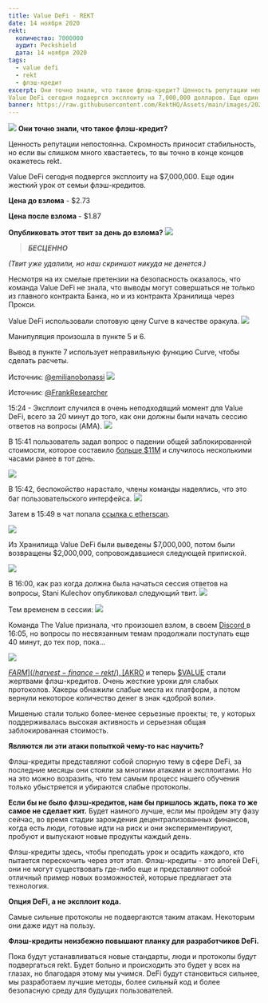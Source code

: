 ```yaml
---
title: Value DeFi - REKT
date: 14 ноября 2020
rekt: 
  количество: 7000000
  аудит: Peckshield
  дата: 14 ноября 2020
tags:
  - value defi
  - rekt
  - флэш-кредит
excerpt: Они точно знали, что такое флэш-кредит? Ценность репутации непостоянна. Скромность приносит стабильность, но если вы слишком много хвастаетесь, то вы точно в конце концов окажетесь rekt.
Value DeFi сегодня подвергся эксплоиту на 7,000,000 долларов. Еще один жесткий урок от семьи флэш-кредитов.
banner: https://raw.githubusercontent.com/RektHQ/Assets/main/images/2020/11/jumpoutwindow-7.jpg
---
```


![](https://raw.githubusercontent.com/RektHQ/Assets/main/images/2020/11/jumpoutwindow-7.jpg)
**Они точно знали, что такое флэш-кредит?**

Ценность репутации непостоянна. Скромность приносит стабильность, но если вы слишком много хвастаетесь, то вы точно в конце концов окажетесь rekt.

Value DeFi сегодня подвергся эксплоиту на $7,000,000. Еще один жесткий урок от семьи флэш-кредитов.

**Цена до взлома** - $2.73

**Цена после взлома** - $1.87

**Опубликовать этот твит за день до взлома?**
![](https://lh4.googleusercontent.com/odnNjSzV6LwKmdxXPY63HQ4SPBnxjtGstMRf3v4URKQwAqb1y_16m7O4_QRYXQq3dH5wlZiubb2ZzXrmWr0irFKbud0DFgKWAxP0OIKSHPImB_XrOFsE2n3Kwnc-xjcH08CajSd7)

> **_БЕСЦЕННО_**

_(Твит уже удалили, но наш скриншот никуда не денется.)_

Несмотря на их смелые претензии на безопасность оказалось, что команда Value DeFi не знала, что выводы могут совершаться не только из главного контракта Банка, но и из контракта Хранилища через Прокси. 

Value DeFi использовали спотовую цену Curve в качестве оракула. 
![](https://lh5.googleusercontent.com/8LivNANeDVuLd7utYUylaCzk-gG0oe_bUBZh3_XIOeilHQ-xPIpSjQ3yjQwOwhDEQUDgHT7H4C_2-0W6fT6H39XJTw2rrCv1jMqp_aj6QhTZC4DrrIGQPKeIfEH4SvPgoBLdODU1)

Манипуляция произошла в пункте 5 и 6.

Вывод в пункте 7 использует неправильную функцию Curve, чтобы сделать расчеты. 

Источник: [@emilianobonassi](https://twitter.com/emilianobonassi)
![](https://lh6.googleusercontent.com/sCMxoK0s_EMlbZfZUYx-BVe9Wuq5iXDAXptoHOAsp2SXYhOgA1ZFJ7VXf83WXrRhyY38Xlf1-qXTUqMU5RMQy0u1Lw0TBNs9zV7IfwT6LJCnRrwJ4EqNvnKv3s7TcUIkWhKGQLrH)

Источник: [@FrankResearcher](https://twitter.com/FrankResearcher/status/1327649421492957184?s=20)

15:24 - Эксплоит случился в очень неподходящий момент для Value DeFi, всего за 20 минут до того, как они должны были начать сессию ответов на вопросы (AMA). 
![](https://lh6.googleusercontent.com/AOmdisLDuND1OnUWiBCw9dNc_SsCuSRGqZcbhapOyv05JX8Nk3zwMaVB9mIQROSOvXywGoc18QOGkie-y8Sq8WMeNzt0DRDJ3N3iWK0I8U8b4yV8VShPpSe-P63Xi4PdeqL4tVCH)

В 15:41 пользователь задал вопрос о падении общей заблокированной стоимости, которое составило [больше $11M](https://discordapp.com/channels/738345978750435408/745301208532516875/777212546746286120) и случилось несколькими часами ранее в тот день.

![](https://lh6.googleusercontent.com/CHKktTxXvzd1xPwEX3K1twFBsL1v6KSNjCncFX6wpdunbOAPU2mi4votbubCgKmvrCguM-PLWW7PBHe1Ms_Cf7bEjHMIq-V84zGFUqGnp-h3LwZs4lIwQ-AXH-_l6-36ocfAtIPG)

В 15:42, беспокойство нарастало, члены команды надеялись, что это баг пользовательского интерфейса. 
![](https://lh4.googleusercontent.com/piTSCrkU79lUUJidljebpv2PdMwmVC7JFeBN87kakfy-6gY_QFvDsoF_ZJq3EJRSTl4Ah_NuDZXOlsRrrxDeKV4_tKQ2diz6d94wCFzrpGI08h4Uxk7TjopdPK4j-9RgwoPSeTKY)

Затем в 15:49 в чат попала [ссылка с etherscan](https://etherscan.io/tx/0x46a03488247425f845e444b9c10b52ba3c14927c687d38287c0faddc7471150a).

![](https://lh5.googleusercontent.com/UkZdx33K3bt2fyUrVmBO1IT4YM0d8xbrHCK0YYavvlmcwXf9oxFmBg0-aWyorFb3e1q0nsrGaYVIPGc_0rtyY0cAsbxczJ96iUGQaKYxgTRPDqI5KcOoqt3Tj-gV70cqHQ5ziARN)

Из Хранилища Value DeFi были выведены $7,000,000, потом были возвращены $2,000,000, сопровождавшиеся следующей припиской. 

![](https://lh5.googleusercontent.com/_b3-umHgK4n0lvMJcrgMjVZkHTIpbdzd_OHLV73C0C4A4PBIqr_lfvDrahBPwdgmJOfDDmgBEiQ6R7-f8-H1ZBh9E3Y-5WgGbGwwk28XSfD4JcURbK9NcP3RAqWVaD7wYEzjtalp)

В 16:00, как раз когда должна была начаться сессия ответов на вопросы, Stani Kulechov опубликовал следующий твит. 
![](https://lh6.googleusercontent.com/dBkWmYCfLAx2j6xhO4SeB9FEuMNPOgrFQRzSoYUvwv5rbydivcMqj70HauqhJM0mTx8VIp_nK1jJ4ubvNgZ4H8d4EpoUBAXFwdVrbvsWKvaMKP27fgnPMmS7SEfFyaCAVnS-lFiz)

Тем временем в сессии: 
![](https://lh6.googleusercontent.com/e3_MrE8GywtpCPum9fpVI4dItHOA3J4Jcqqv04eGDuI4crIPMv0YfZyLCpVpVMdOsOrvv_0CWIvb38LNMxDd21RRgmvtgyc7HW5PMuw5_HrhorudSvWRBYAwoRsCk9fl1nqJpqVY)

Команда The Value признала, что произошел взлом, в своем [Discord ](https://discordapp.com/channels/738345978750435408/744758563376857210/777202671068381195)в 16:05, но вопросы по несвязанным темам продолжали поступать еще 40 минут, до тех пор, пока…

![](https://lh6.googleusercontent.com/vrOHsSMhnYTH7ezrLuhy1twz47KQEtpq4rxcNs4OOChEARyJBaIVVYVvmojSyuoVHpazliLTy0sBCvXDgnyz-9pywr6HNYHlItnFKgz-tbng1Ygu6mGm0IHWdsN-ymAHX2_dJ0wh)

[$FARM](/harvest-finance-rekt/), [$AKRO](/akropolis-rekt/) и теперь [$VALUE](https://bloxy.info/tx/0x46a03488247425f845e444b9c10b52ba3c14927c687d38287c0faddc7471150a) стали жертвами флэш-кредитов. Очень жесткие уроки для слабых протоколов. Хакеры обнажили слабые места их платформ, а потом вернули некоторое количество денег в знак «доброй воли».

Мишенью стали только более-менее серьезные проекты; те, у которых поддерживалась высокая активность и серьезная общая заблокированная стоимость.   

**Являются ли эти атаки попыткой чему-то нас научить?**

Флэш-кредиты представляют собой спорную тему в сфере DeFi, за последние месяцы они стояли за многими атаками и эксплоитами. Но на это можно возразить, что тем самым процесс нашего обучения только убыстряется и убираются слабые протоколы.

**Если бы не было флэш-кредитов, нам бы пришлось ждать, пока то же самое не сделает кит.** Будет намного лучше, если мы пройдем эту фазу сейчас, во время стадии зарождения децентрализованных финансов, когда есть люди, готовые идти на риск и они экспериментируют, пробуют и выпускают новые продукты каждый день. 

Флэш-кредиты здесь, чтобы преподать урок и осадить каждого, кто пытается перескочить через этот этап. Флэш-кредиты - это апогей DeFi, они не могут существовать где-либо еще и представляют собой отличный пример новых возможностей, которые предлагает эта технология. 

**Опция DeFi, а не эксплоит кода.**

Самые сильные протоколы не подвергаются таким атакам. Некоторым они даже идут на пользу.

**Флэш-кредиты неизбежно повышают планку для разработчиков DeFi.**

Пока будут устанавливаться новые стандарты, люди и протоколы будут подвергаться rekt. Будет больно и происходить это будет у всех на глазах, но благодаря этому мы учимся. DeFi будут становиться сильнее, мы разработаем лучшие методы, более сильный код и более безопасную среду для будущих пользователей.
